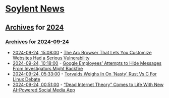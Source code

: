 # [Soylent News](../../../README.md)

## [Archives](../../index.md) for [2024](../index.md)

### [Archives](../../index.md) for [2024-09-24](index.md)

* [2024-09-24, 15:08:00](https://soylentnews.org/article.pl?sid=24/09/23/1249256&from=rss) - [The Arc Browser That Lets You Customize Websites Had a Serious Vulnerability](https://soylentnews.org/article.pl?sid=24/09/23/1249256&from=rss)
* [2024-09-24, 10:18:00](https://soylentnews.org/article.pl?sid=24/09/23/1243226&from=rss) - [Google Employees’ Attempts to Hide Messages From Investigators Might Backfire](https://soylentnews.org/article.pl?sid=24/09/23/1243226&from=rss)
* [2024-09-24, 05:33:00](https://soylentnews.org/article.pl?sid=24/09/23/1237221&from=rss) - [Torvalds Weighs In On 'Nasty' Rust Vs C For Linux Debate](https://soylentnews.org/article.pl?sid=24/09/23/1237221&from=rss)
* [2024-09-24, 00:51:00](https://soylentnews.org/article.pl?sid=24/09/22/1436255&from=rss) - [“Dead Internet Theory” Comes to Life With New AI-Powered Social Media App](https://soylentnews.org/article.pl?sid=24/09/22/1436255&from=rss)
